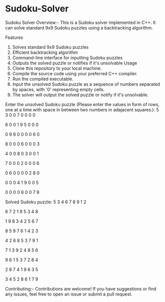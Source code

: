 # Sudoku-Solver
Sudoku Solver
Overview:-
This is a Sudoku solver implemented in C++. It can solve standard 9x9 Sudoku puzzles using a backtracking algorithm.

Features
1. Solves standard 9x9 Sudoku puzzles
2. Efficient backtracking algorithm
3. Command-line interface for inputting Sudoku puzzles
4. Outputs the solved puzzle or notifies if it's unsolvable
Usage
1. Clone this repository to your local machine.
2. Compile the source code using your preferred C++ compiler.
3. Run the compiled executable.
4. Input the unsolved Sudoku puzzle as a sequence of numbers separated by spaces, with '0' representing empty cells.
5. The solver will output the solved puzzle or notify if it's unsolvable.

Enter the unsolved Sudoku puzzle (Please enter the values in form of rows, one at a time with space in between two numbers in adajacent squares.):
5 3 0 0 7 0 0 0 0

6 0 0 1 9 5 0 0 0

0 9 8 0 0 0 0 6 0

8 0 0 0 6 0 0 0 3

4 0 0 8 0 3 0 0 1

7 0 0 0 2 0 0 0 6

0 6 0 0 0 0 2 8 0

0 0 0 4 1 9 0 0 5

0 0 0 0 8 0 0 7 9


Solved Sudoku puzzle:
5 3 4 6 7 8 9 1 2 

6 7 2 1 9 5 3 4 8 

1 9 8 3 4 2 5 6 7 

8 5 9 7 6 1 4 2 3 

4 2 6 8 5 3 7 9 1 

7 1 3 9 2 4 8 5 6 

9 6 1 5 3 7 2 8 4 

2 8 7 4 1 9 6 3 5 

3 4 5 2 8 6 1 7 9 

Contributing:-
Contributions are welcome! If you have suggestions or find any issues, feel free to open an issue or submit a pull request.
